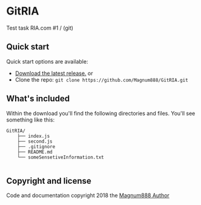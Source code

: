 # GitRIA
 Test task RIA.com #1 / (git)
 
## Quick start

Quick start options are available:

- [Download the latest release.](https://github.com/Magnum888/GitRIA.zip) or
- Clone the repo: `git clone https://github.com/Magnum888/GitRIA.git`

## What's included

Within the download you'll find the following directories and files. You'll see something like this:

```
GitRIA/
    ├── index.js
    ├── second.js
    ├── .gitignore
    ├── README.md  
    └── someSensetiveInformation.txt  
    
```
## Copyright and license

Code and documentation copyright 2018 the [Magnum888 Author](https://github.com/Magnum888)